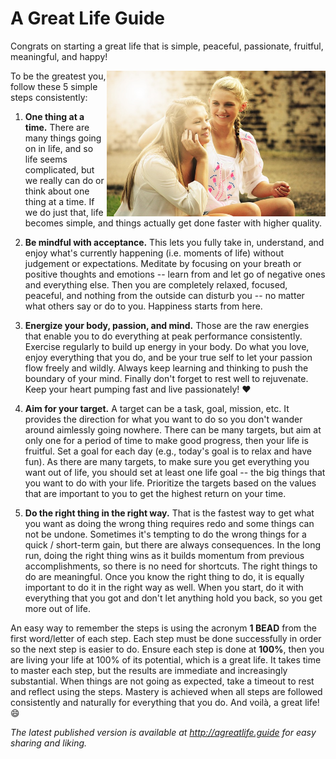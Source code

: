 A Great Life Guide
==================

Congrats on starting a great life that is simple, peaceful, passionate, fruitful, meaningful, and happy!

<img align="right" src="happiness.jpg" width="350px">

To be the greatest you, follow these 5 simple steps consistently:

1. **One thing at a time.** There are many things going on in life, and so life seems complicated, but we
   really can do or think about one thing at a time. If we do just that, life becomes simple, and things actually get
   done faster with higher quality.

2. **Be mindful with acceptance.** This lets you fully take in, understand, and enjoy what's currently happening
   (i.e. moments of life) without judgement or expectations. Meditate by focusing on your breath or positive thoughts
   and emotions -- learn from and let go of negative ones and everything else. Then you are completely relaxed, focused,
   peaceful, and nothing from the outside can disturb you -- no matter what others say or do to you. Happiness starts
   from here.

3. **Energize your body, passion, and mind.** Those are the raw energies that enable you to do everything at peak
   performance consistently. Exercise regularly to build up energy in your body. Do what you love, enjoy everything that
   you do, and be your true self to let your passion flow freely and wildly. Always keep learning and thinking to push
   the boundary of your mind. Finally don't forget to rest well to rejuvenate. Keep your heart pumping fast and live
   passionately! :heart:

4. **Aim for your target.** A target can be a task, goal, mission, etc. It provides the direction for what you want to
   do so you don't wander around aimlessly going nowhere. There can be many targets, but aim at only one for a period of
   time to make good progress, then your life is fruitful. Set a goal for each day (e.g., today's goal is to relax
   and have fun). As there are many targets, to make sure you get everything you want out of life, you should set at
   least one life goal -- the big things that you want to do with your life. Prioritize the targets based on the values
   that are important to you to get the highest return on your time.

5. **Do the right thing in the right way.** That is the fastest way to get what you want as doing the wrong thing
   requires redo and some things can not be undone. Sometimes it's tempting to do the wrong things for a quick /
   short-term gain, but there are always consequences. In the long run, doing the right thing wins as it builds momentum
   from previous accomplishments, so there is no need for shortcuts. The right things to do are meaningful. Once you
   know the right thing to do, it is equally important to do it in the right way as well. When you start, do it
   with everything that you got and don't let anything hold you back, so you get more out of life.

An easy way to remember the steps is using the acronym **1 BEAD** from the first word/letter of each step. Each step
must be done successfully in order so the next step is easier to do. Ensure each step is done at **100%**, then you are
living your life at 100% of its potential, which is a great life. It takes time to master each step, but the results
are immediate and increasingly substantial. When things are not going as expected, take a timeout to rest and reflect
using the steps. Mastery is achieved when all steps are followed consistently and naturally for everything that you do.
And voilà, a great life! :smile:

*The latest published version is available at http://agreatlife.guide for easy sharing and liking.*
